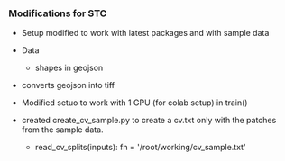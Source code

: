 ### Modifications for STC

* Setup modified to work with latest packages and with sample data
* Data
    * shapes in geojson
    
* converts geojson into tiff
* Modified setuo to work with 1 GPU (for colab setup) in train()
* created create_cv_sample.py to create a cv.txt only with the patches from the sample data.
    * read_cv_splits(inputs):    fn = '/root/working/cv_sample.txt'